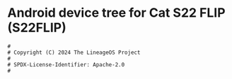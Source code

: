 # Android device tree for Cat S22 FLIP (S22FLIP)

```
#
# Copyright (C) 2024 The LineageOS Project
#
# SPDX-License-Identifier: Apache-2.0
#
```
